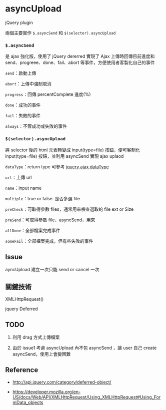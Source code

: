 asyncUpload
===========
jQuery plugin


兩個主要實作 `$.asyncSend` 和 `$(selector).asyncUpload`

### `$.asyncSend`
是 ajax 強化版，使用了 jQuery dererred 實現了 Ajax 上傳時回傳目前進度和 send、progreee、done、fail、abort 等事件，方便使用者客製化自己的事件

`send`：啟動上傳

`abort`：上傳中強制取消

`progress`：回傳 percentComplete 進度(%)

`done`：成功的事件

`fail`：失敗的事件

`always`：不管成功或失敗的事件

### `$(selector).asyncUpload` 
將 selector 後的 html 元表轉變成 input(type=file) 按鈕，便可客制化 input(type=file) 按鈕，並利用 asyncSend 實現 ajax uplaod

`dataType`：return type 可參考 [jquery ajax dataType](http://api.jquery.com/jquery.ajax/)

`url`：上傳 url

`name`：input name
                
`multiple`：true or false. 是否多選 file

`preCheck`：可取得參數 files，通常用來檢查選取的 file ext or Size

`preSend`：可取得參數 file、asyncSend，用來

`allDone`：全部檔案完成事件

`someFail`：全部檔案完成，但有些失敗的事件


## Issue
ayncUpload 建立一次只能 send or cancel 一次

## 關鍵技術
XMLHttpRequest()

jquery Deferred

## TODO
1. 利用 drag 方式上傳檔案

2. 由於 issue1 考慮 asyncUpload 內不包 asyncSend ，讓 user 自己 create asyncSend，使用上會變困難

## Reference

* http://api.jquery.com/category/deferred-object/

* https://developer.mozilla.org/en-US/docs/Web/API/XMLHttpRequest/Using_XMLHttpRequest#Using_FormData_objects
